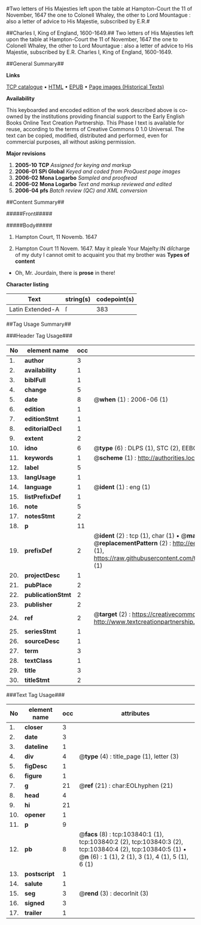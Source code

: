 #Two letters of His Majesties left upon the table at Hampton-Court the 11 of November, 1647 the one to Colonell Whaley, the other to Lord Mountague : also a letter of advice to His Majestie, subscribed by E.R.#

##Charles I, King of England, 1600-1649.##
Two letters of His Majesties left upon the table at Hampton-Court the 11 of November, 1647 the one to Colonell Whaley, the other to Lord Mountague : also a letter of advice to His Majestie, subscribed by E.R.
Charles I, King of England, 1600-1649.

##General Summary##

**Links**

[TCP catalogue](http://www.ota.ox.ac.uk/tcp/)  • 
[HTML](http://tei.it.ox.ac.uk/tcp/Texts-HTML/free/A32/A32147.html)  • 
[EPUB](http://tei.it.ox.ac.uk/tcp/Texts-EPUB/free/A32/A32147.epub) • 
[Page images (Historical Texts)](https://data.historicaltexts.jisc.ac.uk/view?pubId=eebo-15565655e&pageId=eebo-15565655e-103840-1)

**Availability**

This keyboarded and encoded edition of the
	       work described above is co-owned by the institutions
	       providing financial support to the Early English Books
	       Online Text Creation Partnership. This Phase I text is
	       available for reuse, according to the terms of Creative
	       Commons 0 1.0 Universal. The text can be copied,
	       modified, distributed and performed, even for
	       commercial purposes, all without asking permission.

**Major revisions**

1. __2005-10__ __TCP__ *Assigned for keying and markup*
1. __2006-01__ __SPi Global__ *Keyed and coded from ProQuest page images*
1. __2006-02__ __Mona Logarbo__ *Sampled and proofread*
1. __2006-02__ __Mona Logarbo__ *Text and markup reviewed and edited*
1. __2006-04__ __pfs__ *Batch review (QC) and XML conversion*

##Content Summary##

#####Front#####

#####Body#####

1. Hampton Court, 11 Novemb. 1647

1. Hampton Court 11 Novem. 1647.
May it pleaſe Your Majeſty:IN diſcharge of my duty I cannot omit to acquaint you that my brother was
**Types of content**

  * Oh, Mr. Jourdain, there is **prose** in there!

**Character listing**


|Text|string(s)|codepoint(s)|
|---|---|---|
|Latin Extended-A|ſ|383|

##Tag Usage Summary##

###Header Tag Usage###

|No|element name|occ|attributes|
|---|---|---|---|
|1.|__author__|3||
|2.|__availability__|1||
|3.|__biblFull__|1||
|4.|__change__|5||
|5.|__date__|8| @__when__ (1) : 2006-06 (1)|
|6.|__edition__|1||
|7.|__editionStmt__|1||
|8.|__editorialDecl__|1||
|9.|__extent__|2||
|10.|__idno__|6| @__type__ (6) : DLPS (1), STC (2), EEBO-CITATION (1), OCLC (1), VID (1)|
|11.|__keywords__|1| @__scheme__ (1) : http://authorities.loc.gov/ (1)|
|12.|__label__|5||
|13.|__langUsage__|1||
|14.|__language__|1| @__ident__ (1) : eng (1)|
|15.|__listPrefixDef__|1||
|16.|__note__|5||
|17.|__notesStmt__|2||
|18.|__p__|11||
|19.|__prefixDef__|2| @__ident__ (2) : tcp (1), char (1)  •  @__matchPattern__ (2) : ([0-9\-]+):([0-9IVX]+) (1), (.+) (1)  •  @__replacementPattern__ (2) : http://eebo.chadwyck.com/downloadtiff?vid=$1&page=$2 (1), https://raw.githubusercontent.com/textcreationpartnership/Texts/master/tcpchars.xml#$1 (1)|
|20.|__projectDesc__|1||
|21.|__pubPlace__|2||
|22.|__publicationStmt__|2||
|23.|__publisher__|2||
|24.|__ref__|2| @__target__ (2) : https://creativecommons.org/publicdomain/zero/1.0/ (1), http://www.textcreationpartnership.org/docs/. (1)|
|25.|__seriesStmt__|1||
|26.|__sourceDesc__|1||
|27.|__term__|3||
|28.|__textClass__|1||
|29.|__title__|3||
|30.|__titleStmt__|2||


###Text Tag Usage###

|No|element name|occ|attributes|
|---|---|---|---|
|1.|__closer__|3||
|2.|__date__|3||
|3.|__dateline__|1||
|4.|__div__|4| @__type__ (4) : title_page (1), letter (3)|
|5.|__figDesc__|1||
|6.|__figure__|1||
|7.|__g__|21| @__ref__ (21) : char:EOLhyphen (21)|
|8.|__head__|4||
|9.|__hi__|21||
|10.|__opener__|1||
|11.|__p__|9||
|12.|__pb__|8| @__facs__ (8) : tcp:103840:1 (1), tcp:103840:2 (2), tcp:103840:3 (2), tcp:103840:4 (2), tcp:103840:5 (1)  •  @__n__ (6) : 1 (1), 2 (1), 3 (1), 4 (1), 5 (1), 6 (1)|
|13.|__postscript__|1||
|14.|__salute__|1||
|15.|__seg__|3| @__rend__ (3) : decorInit (3)|
|16.|__signed__|3||
|17.|__trailer__|1||
